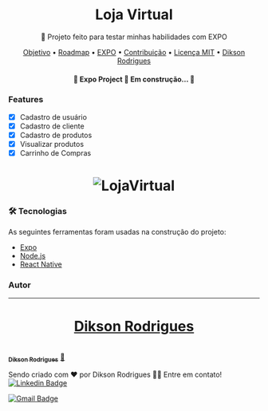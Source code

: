 <h1 align="center">Loja Virtual</h1>


<p align="center"> 🚀 Projeto feito para testar minhas habilidades com EXPO</p>

<p align="center">
 <a href="#objetivo">Objetivo</a> •
 <a href="#roadmap">Roadmap</a> • 
 <a href="#tecnologias">EXPO</a> • 
 <a href="#contribuicao">Contribuição</a> • 
 <a href="#licenc-a">Licença MIT</a> • 
 <a href="#autor">Dikson Rodrigues</a>
</p>

<h4 align="center"> 
	🚧  Expo Project 🚀 Em construção...  🚧
</h4>

### Features

- [x] Cadastro de usuário
- [x] Cadastro de cliente
- [x] Cadastro de produtos
- [x] Visualizar produtos
- [x] Carrinho de Compras

<h1 align="center">
  <img alt="LojaVirtual" title="#LojaVirtual" src="./assets/imagem.jpg" />
</h1>

### 🛠 Tecnologias

As seguintes ferramentas foram usadas na construção do projeto:

- [Expo](https://expo.io/)
- [Node.js](https://nodejs.org/en/)
- [React Native](https://reactnative.dev/)

### Autor
---

<a href="https://blog.rocketseat.com.br/author/thiago/">
	<h1 align="center">Dikson Rodrigues</h1>
 <br />
 <sub><b>Dikson Rodrigues</b></sub></a> <a href="https://www.linkedin.com/in/dikson-rodrigues-562b351a3//" title="EOS">🚀</a>


Sendo criado com ❤️ por Dikson Rodrigues 👋🏽 Entre em contato!
[![Linkedin Badge](https://img.shields.io/badge/-Dikson-blue?style=flat-square&logo=Linkedin&logoColor=white&link=https://www.linkedin.com/in/dikson-rodrigues-562b351a3)](https://www.linkedin.com/in/dikson-rodrigues-562b351a3) <br/>

[![Gmail Badge](https://img.shields.io/badge/-eoscreativetech@gmail.com-c14438?style=flat-square&logo=Gmail&logoColor=white&link=mailto:eoscreativetech@gmail.com)](mailto:eoscreativetech@gmail.com)
